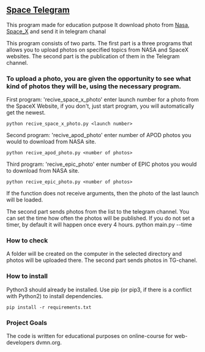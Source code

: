 ## [Space Telegram](https://github.com/DmitryShvedov88/Space-Photo/blob/main/README.md#space-telegram "LINK TO THE PROJECT")

This program made for education putpose
It download photo from [Nasa](https://www.nasa.gov/), [Space_X](https://www.spacex.com/) and send it in telegram chanal
 
This program consists of two parts.
The first part is a three programs that allows you to upload photos on specified topics from NASA and SpaceX websites.
The second part is the publication of them in the Telegram channel.

### To upload a photo, you are given the opportunity to see what kind of photos they will be, using the necessary program.

First program: 'recive_space_x_photo' enter launch number for a photo from the SpaceX Website, if you don't, just start program, you will automatically get the newest.
    
    python recive_space_x_photo.py <launch number>
    
Second program: 'recive_apod_photo' enter number of APOD photos you would to download from NASA site.
    
    python recive_apod_photo.py <number of photos>
    
Third program: 'recive_epic_photo' enter number of EPIC photos you would to download from NASA site.
    
    python recive_epic_photo.py <number of photos>
    
If the function does not receive arguments, then the photo of the last launch will be loaded.

The second part sends photos from the list to the telegram channel. You can set the time how often the photos will be published. If you do not set a timer, by default it will happen once every 4 hours.
    python main.py --time <once in how many hours to send>

### How to check
A folder will be created on the computer in the selected directory and photos will be uploaded there.
The second part sends photos in TG-chanel.

### How to install
Python3 should already be installed.
Use pip (or pip3, if there is a conflict with Python2) to install dependencies.
    
    pip install -r requirements.txt

### Project Goals
The code is written for educational purposes on online-course for web-developers dvmn.org.
